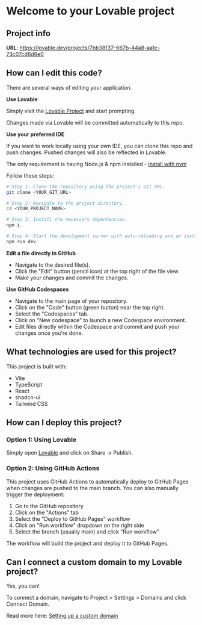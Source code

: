 # Welcome to your Lovable project

## Project info

**URL**: https://lovable.dev/projects/7bb38137-667b-44a8-aa1c-73c07cd6d6e0

## How can I edit this code?

There are several ways of editing your application.

**Use Lovable**

Simply visit the [Lovable Project](https://lovable.dev/projects/7bb38137-667b-44a8-aa1c-73c07cd6d6e0) and start prompting.

Changes made via Lovable will be committed automatically to this repo.

**Use your preferred IDE**

If you want to work locally using your own IDE, you can clone this repo and push changes. Pushed changes will also be reflected in Lovable.

The only requirement is having Node.js & npm installed - [install with nvm](https://github.com/nvm-sh/nvm#installing-and-updating)

Follow these steps:

```sh
# Step 1: Clone the repository using the project's Git URL.
git clone <YOUR_GIT_URL>

# Step 2: Navigate to the project directory.
cd <YOUR_PROJECT_NAME>

# Step 3: Install the necessary dependencies.
npm i

# Step 4: Start the development server with auto-reloading and an instant preview.
npm run dev
```

**Edit a file directly in GitHub**

- Navigate to the desired file(s).
- Click the "Edit" button (pencil icon) at the top right of the file view.
- Make your changes and commit the changes.

**Use GitHub Codespaces**

- Navigate to the main page of your repository.
- Click on the "Code" button (green button) near the top right.
- Select the "Codespaces" tab.
- Click on "New codespace" to launch a new Codespace environment.
- Edit files directly within the Codespace and commit and push your changes once you're done.

## What technologies are used for this project?

This project is built with:

- Vite
- TypeScript
- React
- shadcn-ui
- Tailwind CSS

## How can I deploy this project?

### Option 1: Using Lovable

Simply open [Lovable](https://lovable.dev/projects/7bb38137-667b-44a8-aa1c-73c07cd6d6e0) and click on Share -> Publish.

### Option 2: Using GitHub Actions

This project uses GitHub Actions to automatically deploy to GitHub Pages when changes are pushed to the main branch. You can also manually trigger the deployment:

1. Go to the GitHub repository
2. Click on the "Actions" tab
3. Select the "Deploy to GitHub Pages" workflow
4. Click on "Run workflow" dropdown on the right side
5. Select the branch (usually main) and click "Run workflow"

The workflow will build the project and deploy it to GitHub Pages.

## Can I connect a custom domain to my Lovable project?

Yes, you can!

To connect a domain, navigate to Project > Settings > Domains and click Connect Domain.

Read more here: [Setting up a custom domain](https://docs.lovable.dev/tips-tricks/custom-domain#step-by-step-guide)
